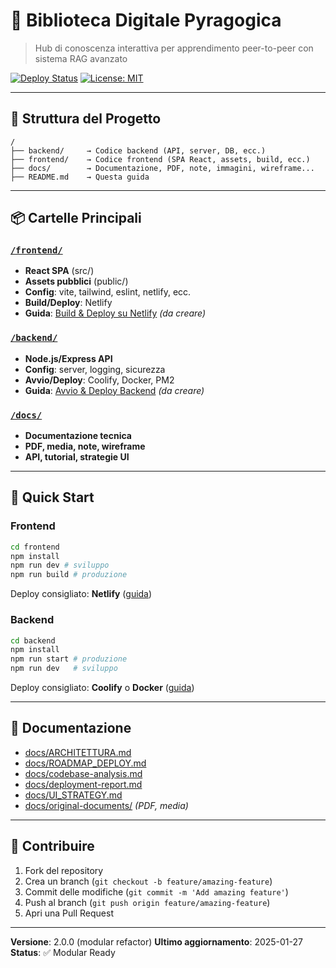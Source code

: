 # 🌟 Biblioteca Digitale Pyragogica

> Hub di conoscenza interattiva per apprendimento peer-to-peer con sistema RAG avanzato

[![Deploy Status](https://api.netlify.com/api/v1/badges/your-site-id/deploy-status)](https://app.netlify.com/sites/your-site/deploys)
[![License: MIT](https://img.shields.io/badge/License-MIT-yellow.svg)](https://opensource.org/licenses/MIT)

---

## 📁 Struttura del Progetto

```
/
├── backend/     → Codice backend (API, server, DB, ecc.)
├── frontend/    → Codice frontend (SPA React, assets, build, ecc.)
├── docs/        → Documentazione, PDF, note, immagini, wireframe...
├── README.md    → Questa guida
```

---

## 📦 Cartelle Principali

### [`/frontend/`](./frontend/)
- **React SPA** (src/)
- **Assets pubblici** (public/)
- **Config**: vite, tailwind, eslint, netlify, ecc.
- **Build/Deploy**: Netlify
- **Guida**: [Build & Deploy su Netlify](./frontend/README.md) _(da creare)_

### [`/backend/`](./backend/)
- **Node.js/Express API**
- **Config**: server, logging, sicurezza
- **Avvio/Deploy**: Coolify, Docker, PM2
- **Guida**: [Avvio & Deploy Backend](./backend/README.md) _(da creare)_

### [`/docs/`](./docs/)
- **Documentazione tecnica**
- **PDF, media, note, wireframe**
- **API, tutorial, strategie UI**

---

## 🚀 Quick Start

### Frontend
```bash
cd frontend
npm install
npm run dev # sviluppo
npm run build # produzione
```
Deploy consigliato: **Netlify** ([guida](./frontend/README.md))

### Backend
```bash
cd backend
npm install
npm run start # produzione
npm run dev   # sviluppo
```
Deploy consigliato: **Coolify** o **Docker** ([guida](./backend/README.md))

---

## 📄 Documentazione

- [docs/ARCHITETTURA.md](./docs/ARCHITETTURA.md)
- [docs/ROADMAP_DEPLOY.md](./docs/ROADMAP_DEPLOY.md)
- [docs/codebase-analysis.md](./docs/codebase-analysis.md)
- [docs/deployment-report.md](./docs/deployment-report.md)
- [docs/UI_STRATEGY.md](./docs/UI_STRATEGY.md)
- [docs/original-documents/](./docs/original-documents/) _(PDF, media)_

---

## 🤝 Contribuire

1. Fork del repository
2. Crea un branch (`git checkout -b feature/amazing-feature`)
3. Commit delle modifiche (`git commit -m 'Add amazing feature'`)
4. Push al branch (`git push origin feature/amazing-feature`)
5. Apri una Pull Request

---

**Versione**: 2.0.0 (modular refactor)
**Ultimo aggiornamento**: 2025-01-27
**Status**: ✅ Modular Ready